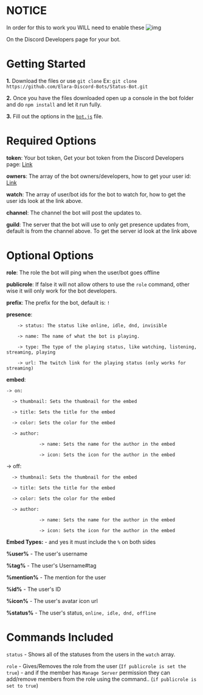 # NOTICE

In order for this to work you WILL need to enable these
![img](https://i.imgur.com/GWXtIOW.png)

On the Discord Developers page for your bot.



Getting Started
=========================

**1.** Download the files or use `git clone` 
Ex: `git clone https://github.com/Elara-Discord-Bots/Status-Bot.git`

**2.** Once you have the files downloaded open up a console in the bot folder and do `npm install` and let it run fully.

**3.** Fill out the options in the [`bot.js`](https://github.com/Elara-Discord-Bots/Status-Bot/blob/master/bot.js) file.

**Required Options**
========================


**token**: Your bot token, Get your bot token from the Discord Developers page: [Link](https://discordapp.com/developers/applications/me)

**owners**: The array of the bot owners/developers, how to get your user id: [Link](https://support.discordapp.com/hc/en-us/articles/206346498-Where-can-I-find-my-User-Server-Message-ID-)

**watch**: The array of user/bot ids for the bot to watch for, how to get the user ids look at the link above.

**channel**: The channel the bot will post the updates to.

**guild**: The server that the bot will use to only get presence updates from, default is from the channel above. To get the server id look at the link above


**Optional Options**
========================


**role**: The role the bot will ping when the user/bot goes offline

**publicrole**: If false it will not allow others to use the `role` command, other wise it will only work for the bot developers.

**prefix**: The prefix for the bot, default is: `!`

**presence**: 
        
        -> status: The status like online, idle, dnd, invisible
        
        -> name: The name of what the bot is playing.
        
        -> type: The type of the playing status, like watching, listening, streaming, playing
        
        -> url: The twitch link for the playing status (only works for streaming)
        

**embed**:
    
    -> on: 
     
      -> thumbnail: Sets the thumbnail for the embed
      
      -> title: Sets the title for the embed
      
      -> color: Sets the color for the embed
      
      -> author:
                
                -> name: Sets the name for the author in the embed
                
                -> icon: Sets the icon for the author in the embed

 
 -> off: 
      
      -> thumbnail: Sets the thumbnail for the embed
      
      -> title: Sets the title for the embed
      
      -> color: Sets the color for the embed
      
      -> author:
                
                -> name: Sets the name for the author in the embed
                
                -> icon: Sets the icon for the author in the embed


**Embed Types:** - and yes it must include the `%` on both sides

**%user%** - The user's username

**%tag%** - The user's Username#tag

**%mention%** - The mention for the user

**%id%** - The user's ID

**%icon%** - The user's avatar icon url


**%status%** - The user's status, `online, idle, dnd, offline`


**Commands Included**
=======================

`status` - Shows all of the statuses from the users in the `watch` array.

`role` - Gives/Removes the role from the user (`If publicrole is set the true`) - and if the member has `Manage Server` permission they can add/remove members from the role using the command.. (`if publicrole is set to true`)
